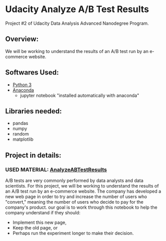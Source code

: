 # Udacity Analyze A/B Test Results
Project #2 of Udacity Data Analysis Advanced Nanodegree Program.

## Overview:
We will be working to understand the results of an A/B test run by an e-commerce website.

## Softwares Used:
- [Python 3](https://www.python.org/downloads/)
- [Anaconda](https://www.anaconda.com/products/individual)
  - jupyter notebook "installed automatically with anaconda"

## Libraries needed:
 - pandas
 - numpy
 - random
 - matplotlib

## Project in details:
### USED MATERIAL: [AnalyzeABTestResults](https://video.udacity-data.com/topher/2017/December/5a32c9a0_analyzeabtestresults-2/analyzeabtestresults-2.zip)

A/B tests are very commonly performed by data analysts and data scientists. For this project, we will be working to understand the results of an A/B test run by an e-commerce website. The company has developed a new web page in order to try and increase the number of users who "convert," meaning the number of users who decide to pay for the company's product. our goal is to work through this notebook to help the company understand if they should:
 - Implement this new page,
 - Keep the old page, or
 - Perhaps run the experiment longer to make their decision.
